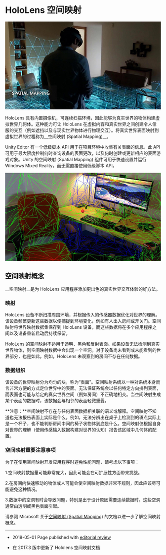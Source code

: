 # HoloLens 空间映射

![](../uploads/Main/spatialmapping_image.jpg) 

HoloLens 具有内置摄像机，可连续扫描环境，因此能够为真实世界的物体构建虚拟世界几何体。这种能力可让 HoloLens 在虚拟内容和真实世界之间创建令人信服的交互（例如遮挡以及与现实世界物体进行物理交互）。将真实世界表面映射到虚拟世界的过程称为__空间映射 (Spatial Mapping)__。

Unity Editor 有一个低级脚本 API 用于在项目环境中收集有关表面的信息。此 API 可用于最大限度控制何时查询设备的表面更改，以及何时创建或更新相应的表面游戏对象。Unity 的空间映射 (Spatial Mapping) 组件可用于快速设置并运行 Windows Mixed Reality，而无需直接使用低级脚本 API。

![应用于真实世界空间的空间映射功能的示例](../uploads/Main/spatialmapping_example.jpg)

## 空间映射概念

__空间映射__是为 HoloLens 应用程序添加更出色的真实世界交互体验的好方法。

### 映射

HoloLens 设备不断扫描周围环境，并根据传入的传感器数据优化对世界的理解。该设备频繁更新这些数据以便捕捉到环境变化，例如有人出入房间或开关门。空间映射将世界映射数据集保存到 HoloLens 设备，而这些数据将在多个应用程序之间以及设备重新启动后持续保留。

HoloLens 的空间映射不适用于透明、黑色和反射表面。如果设备无法检测到真实世界物体，则空间映射数据中会出现一个空洞。对于设备尚未看到或未能看到的世界部分，也是如此。例如，HoloLens 未观察到的房间不存在任何数据。

### 数据组织

该设备的世界映射分为均匀的块，称为“表面”。空间映射系统以一种对系统本身而言非常方便的方式定位世界中的表面。无法保证系统会以任何特定方向排列表面，而表面也可能与给定的真实世界空间（例如房间）不正确地相交。当空间映射生成某个表面的数据时，该数据会与相邻的表面轻微重叠。

**注意：**空间映射不存在与任何表面数据相关联的语义或解释。空间映射不知道也无法报告表面上实际是什么。例如，无法分辨出在桌子上检测到的斑点实际上是一个杯子，也不能判断房间中间的椅子状物体到底是什么。空间映射仅根据自身对世界的理解（使用传感输入数据构建对世界的认知）报告该区域中几何体的配置。

### 空间映射重要注意事项

为了在使用空间映射开发应用程序时避免性能问题，请考虑以下事项：

1.空间映射数据量可能非常庞大，因此可能会在可扩展性方面带来挑战。

2.在房间内快速移动的物体或人可能会使空间映射数据非常不规则，因此应该尽可能避免这种情况。

3.数据中的空洞有时会导致问题，特别是出于设计原因需要连续数据时。这些空洞通常由透明或黑色表面引起。

请参阅 Microsoft 关于[空间映射 (Spatial Mapping)](https://developer.microsoft.com/en-us/windows/mixed-reality/spatial_mapping) 的文档以进一步了解空间映射概念。

---

* <span class="page-edit">2018-05-01 Page published with [editorial review](DocumentationEditorialReview.html)
</span>

* <span class="page-history">在 2017.3 版中更新了 Hololens 空间映射文档</span>
